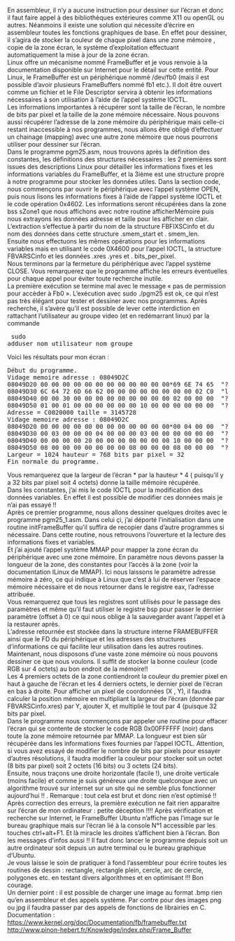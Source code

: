 En assembleur, il n’y a aucune instruction pour dessiner sur l’écran et donc il faut faire appel à des bibliothèques extérieures comme X11 ou openGL ou autres. Néanmoins il existe une solution qui nécessite d’écrire en assembleur toutes les fonctions graphiques de base. En effet pour dessiner, il s’agira de stocker la couleur de chaque pixel dans une zone mémoire , copie de la zone écran, le système d’exploitation effectuant automatiquement la mise à jour de la zone écran. <br>
Linux offre un mécanisme nommé FrameBuffer et je vous renvoie à la documentation disponible sur Internet pour le détail sur cette entité. Pour Linux, le FrameBuffer est un périphérique nommé /dev/fb0  (mais il est possible d’avoir plusieurs FrameBuffers nommé fb1 etc.). Il doit être ouvert comme un fichier et le File Descriptor servira à obtenir les informations nécessaires à son utilisation à l’aide de l’appel système IOCTL. <br>
Les informations importantes à  récupérer sont la taille de l’écran, le nombre de bits par pixel et la taille de la zone mémoire nécessaire. Nous pouvons aussi récupérer l’adresse de la zone mémoire du périphérique mais celle-ci restant inaccessible à nos programmes, nous allons être obligé d’effectuer un chainage (mapping) avec une autre zone mémoire que nous pourrons utiliser pour dessiner sur l’écran. <br>
Dans le programme pgm25.asm, nous trouvons après la définition des constantes, les définitions des structures nécessaires : les 2 premières sont issues des descriptions Linux pour détailler les informations fixes  et les informations variables du FrameBuffer, et la 3ième est une structure propre à notre programme pour stocker les données utiles.
Dans la section code, nous commençons par ouvrir le périphérique avec l’appel système OPEN, puis nous lisons les informations fixes à l’aide de l’appel système IOCTL et le code opération 0x4602. Les informations seront récupérées dans la zone bss sZone1 que nous affichons avec notre routine afficherMémoire puis nous extrayons les données adresse et taille pour les afficher en clair. L’extraction s’effectue à partir du nom de la structure FBFIXSCinfo et du nom des données dans cette structure .smem_start  et . smem_len. <br>
Ensuite nous effectuons les mêmes opérations pour les informations variables mais en utilisant le code 0X4600 pour l’appel IOCTL, la structure FBVARSCinfo  et les données .xres .yres et . bits_per_pixel. <br>
Nous terminons par la fermeture du périphérique avec l’appel système CLOSE. Vous remarquerez que le programme affiche les erreurs éventuelles pour chaque appel pour éviter toute recherche inutile. <br>
La première exécution se termine mal avec le message « pas de permission pour accèder à Fb0 ». L’exécution avec sudo ./pgm25  est ok, ce qui n’est pas très élégant pour tester et dessiner avec nos programmes.
Après recherche, il s’avère qu’il est possible de lever cette interdiction en rattachant l’utilisateur au groupe video (et en redémarrant linux) par la commande <pre>
sudo adduser nom_utilisateur nom_groupe </pre>
Voici les résultats pour mon écran :
<pre>
Début du programme.
Vidage memoire adresse : 08049D2C
08049D20 00 00 00 00 00 00 00 00 00 00 00 00*69 6E 74 65  "????????????inte"
08049D30 6C 64 72 6D 66 62 00 00 00 00 00 00 00 00 02 C0  "ldrmfb??????????"
08049D40 00 00 30 00 00 00 00 00 00 00 00 00 02 00 00 00  "??0?????????????"
08049D50 01 00 01 00 00 00 00 00 00 10 00 00 00 00 00 00  "????????????????"
Adresse = C0020000 taille = 3145728
Vidage memoire adresse : 08049D2C
08049D20 00 00 00 00 00 00 00 00 00 00 00 00*00 04 00 00  "????????????????"
08049D30 00 03 00 00 00 04 00 00 00 03 00 00 00 00 00 00  "????????????????"
08049D40 00 00 00 00 20 00 00 00 00 00 00 00 10 00 00 00  "???? ???????????"
08049D50 08 00 00 00 00 00 00 00 08 00 00 00 08 00 00 00  "????????????????"
Largeur = 1024 hauteur = 768 bits par pixel = 32
Fin normale du programme.
</pre>
Vous remarquerez que la largeur de l’écran * par la hauteur * 4 ( puisqu’il y a 32 bits par pixel soit 4 octets) donne la taille mémoire récupérée.<br>
Dans les constantes, j’ai mis le code IOCTL pour la modification des données variables. En effet il est possible de modifier ces données mais je n’ai pas essayé !! <br>
Après ce premier programme, nous allons dessiner quelques droites avec le programme pgm25_1.asm. Dans celui çi, j’ai déporté l’initialisation dans une routine initFrameBuffer qu’il suffira de recopier dans d’autre programmes si nécessaire. Dans cette routine, nous retrouvons l’ouverture et la lecture des informations fixes et variables. <br>
Et j’ai ajouté l’appel système MMAP pour mapper la zone écran du périphérique avec une zone mémoire. En paramètre nous devons passer la longueur de la zone, des constantes pour l’accès à la zone (voir la documentation lLinux de MMAP). Ici nous laissons le paramètre adresse mémoire à zéro, ce qui indique à Linux que c’est à lui de réserver l’espace mémoire nécessaire et de nous retourner dans le registre eax, l’adresse attribuée.<br>
Vous remarquerez que tous les registres sont utilisés pour le passage des paramètres et même qu’il faut utiliser le registre bsp pour passer le dernier paramètre (offset à 0) ce qui nous oblige à la sauvegarder avant l’appel et à la restaurer après.<br>
L’adresse retournée est stockée dans la structure interne FRAMEBUFFER ainsi que le FD du périphérique et les adresses des structures d’informations ce qui facilite leur utilisation dans les autres routines. <br>
Maintenant, nous disposons d’une vaste zone mémoire où nous pouvons dessiner ce que nous voulons. Il suffit de stocker la bonne couleur (code RGB sur 4 octets) au bon endroit  de la mémoire!! <br>
Les 4 premiers octets de la zone contiendront la couleur du premier pixel en haut à gauche de l’écran et les 4 derniers octets, le dernier pixel de l’écran en bas à droite.  Pour afficher un pixel de coordonnées (X , Y), il faudra calculer la position mémoire en multipliant la largeur de l’écran (donnée par FBVARSCinfo.xres)  par Y, ajouter X, et multiplié le tout par 4 (puisque 32 bits par pixel.<br>
Dans le programme nous commençons par appeler une routine pour effacer l’écran qui se contente de stocker le code RGB 0x00FFFFFF (noir) dans toute la zone mémoire retournée par MMAP. La longueur est bien sûr récupérée dans les informations fixes fournies par l’appel IOCTL.  Attention, si vous avez essayé de modifier le nombre de bits par pixels pour essayer d’autres résolutions, il faudra modifier la couleur pour stocker soit un octet (8 bits par pixel) soit 2 octets (16 bits) ou 3 octets (24 bits). <br>
Ensuite, nous traçons une droite horizontale (facile !), une droite verticale (moins facile) et comme je suis généreux une droite quelconque avec un algorithme trouvé sur internet sur un site qui ne semble plus fonctionner aujourd’hui !! . Remarque : tout cela est brut et donc rien n’est optimisé !! <br>
Après correction des erreurs,  la première exécution ne fait rien apparaitre sur l’écran de mon ordinateur : petite déception !!!! 
Après vérification et recherche sur Internet, le FrameBuffer Ubuntu n’affiche pas l’image sur le bureau graphique mais sur l’écran lié à la console N°1 accessible par les touches ctrl+alt+F1. Et là miracle les droites s’affichent bien à l’écran. Bon les messages d’infos aussi !! Il faut donc lancer le programme depuis soit un autre ordinateur soit depuis un autre terminal ou le bureau graphique d’Ubuntu. <br>
Je vous laisse le soin de pratiquer à fond l’assembleur pour écrire toutes les routines de dessin : rectangle, rectangle plein, cercle, arc de cercle, polygones etc. en testant divers algorithmes et en optimisant !!! Bon courage.<br>
Un dernier point : il est possible de charger une image au format .bmp rien qu’en assembleur et des appels système. Par contre pour des images png ou jpg il faudra passer par des appels de fonctions de librairies en C.<br>
Documentation : https://www.kernel.org/doc/Documentation/fb/framebuffer.txt
http://www.pinon-hebert.fr/Knowledge/index.php/Frame_Buffer
